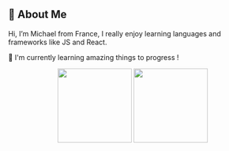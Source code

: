 ## 🚀 About Me
Hi, I’m Michael from France, I really enjoy learning languages and frameworks like JS and React.

🧠 I'm currently learning amazing things to progress !

<div align="center">
  <img height="150em" src="https://github-readme-stats.vercel.app/api?username=Michaelbr-Dev&show_icons=true&theme=dracula&include_all_commits=true&count_private=true&icon_color=2FC18C&title_color=2FC18C&bg_color=1A1D21"/>
  <img height="150em" src="https://github-readme-stats.vercel.app/api/top-langs/?username=Michaelbr-Dev&layout=compact&langs_count=7&theme=dracula&title_color=2FC18C&bg_color=1A1D21"/>
</div>

